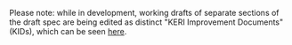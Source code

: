 Please note: while in development, working drafts of separate sections of the draft spec are being edited as distinct "KERI Improvement Documents" (KIDs), which can be seen [here](https://github.com/decentralized-identity/keri/tree/master/kids).
